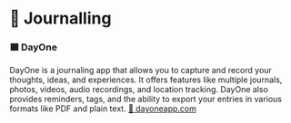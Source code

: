 # 📓 Journalling

### 🟦 DayOne
DayOne is a journaling app that allows you to capture and record your thoughts, ideas, and experiences. It offers features like multiple journals, photos, videos, audio recordings, and location tracking. DayOne also provides reminders, tags, and the ability to export your entries in various formats like PDF and plain text.
[🔗 dayoneapp.com](https://dayoneapp.com/)
